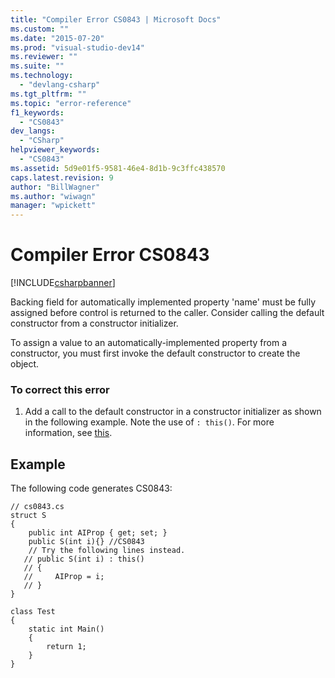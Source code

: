 ```yaml
---
title: "Compiler Error CS0843 | Microsoft Docs"
ms.custom: ""
ms.date: "2015-07-20"
ms.prod: "visual-studio-dev14"
ms.reviewer: ""
ms.suite: ""
ms.technology: 
  - "devlang-csharp"
ms.tgt_pltfrm: ""
ms.topic: "error-reference"
f1_keywords: 
  - "CS0843"
dev_langs: 
  - "CSharp"
helpviewer_keywords: 
  - "CS0843"
ms.assetid: 5d9e01f5-9581-46e4-8d1b-9c3ffc438570
caps.latest.revision: 9
author: "BillWagner"
ms.author: "wiwagn"
manager: "wpickett"
---
```

# Compiler Error CS0843
[!INCLUDE[csharpbanner](../../../includes/csharpbanner.md)]

Backing field for automatically implemented property 'name' must be fully assigned before control is returned to the caller. Consider calling the default constructor from a constructor initializer.  
  
 To assign a value to an automatically-implemented property from a constructor, you must first invoke the default constructor to create the object.  
  
### To correct this error  
  
1.  Add a call to the default constructor in a constructor initializer as shown in the following example. Note the use of `: this()`. For more information, see [this](../../../csharp/language-reference/keywords/this.md).  
  
## Example  
 The following code generates CS0843:  
  
```  
// cs0843.cs  
struct S  
{  
    public int AIProp { get; set; }  
    public S(int i){} //CS0843  
    // Try the following lines instead.  
   // public S(int i) : this()  
   // {  
   //     AIProp = i;  
   // }  
}  
  
class Test  
{  
    static int Main()  
    {  
        return 1;  
    }  
}  
```